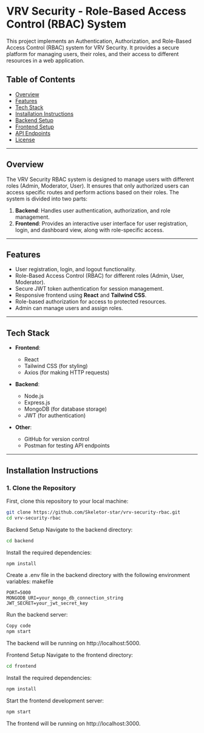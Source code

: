 # VRV Security - Role-Based Access Control (RBAC) System

This project implements an Authentication, Authorization, and Role-Based Access Control (RBAC) system for VRV Security. It provides a secure platform for managing users, their roles, and their access to different resources in a web application.

## **Table of Contents**
- [Overview](#overview)
- [Features](#features)
- [Tech Stack](#tech-stack)
- [Installation Instructions](#installation-instructions)
- [Backend Setup](#backend-setup)
- [Frontend Setup](#frontend-setup)
- [API Endpoints](#api-endpoints)
- [License](#license)

---

## **Overview**

The VRV Security RBAC system is designed to manage users with different roles (Admin, Moderator, User). It ensures that only authorized users can access specific routes and perform actions based on their roles. The system is divided into two parts:

1. **Backend**: Handles user authentication, authorization, and role management.
2. **Frontend**: Provides an interactive user interface for user registration, login, and dashboard view, along with role-specific access.

---

## **Features**

- User registration, login, and logout functionality.
- Role-Based Access Control (RBAC) for different roles (Admin, User, Moderator).
- Secure JWT token authentication for session management.
- Responsive frontend using **React** and **Tailwind CSS**.
- Role-based authorization for access to protected resources.
- Admin can manage users and assign roles.

---

## **Tech Stack**

- **Frontend**:
  - React
  - Tailwind CSS (for styling)
  - Axios (for making HTTP requests)
  
- **Backend**:
  - Node.js
  - Express.js
  - MongoDB (for database storage)
  - JWT (for authentication)

- **Other**:
  - GitHub for version control
  - Postman for testing API endpoints

---

## **Installation Instructions**

### **1. Clone the Repository**

First, clone this repository to your local machine:

```bash
git clone https://github.com/Skeletor-star/vrv-security-rbac.git
cd vrv-security-rbac
```

Backend Setup
Navigate to the backend directory:
```bash
cd backend
```
Install the required dependencies:
```bash
npm install
```
Create a .env file in the backend directory with the following environment variables:
makefile
```
PORT=5000
MONGODB_URI=your_mongo_db_connection_string
JWT_SECRET=your_jwt_secret_key
```
Run the backend server:
```bash
Copy code
npm start
```
The backend will be running on http://localhost:5000.

Frontend Setup
Navigate to the frontend directory:
```bash
cd frontend
```
Install the required dependencies:
```bash
npm install
```
Start the frontend development server:
```bash
npm start
```
The frontend will be running on http://localhost:3000.




